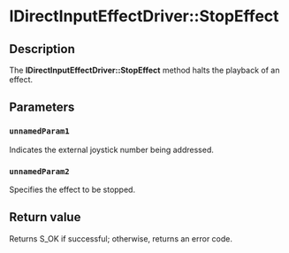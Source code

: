 # IDirectInputEffectDriver::StopEffect

## Description

The **IDirectInputEffectDriver::StopEffect**  method halts the playback of an effect.

## Parameters

### `unnamedParam1`

Indicates the external joystick number being addressed.

### `unnamedParam2`

Specifies the effect to be stopped.

## Return value

Returns S_OK if successful; otherwise, returns an error code.